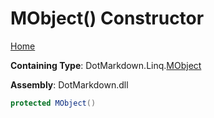 <a name="_top"></a>

# MObject\(\) Constructor

[Home](../../../../README.md#_top)

**Containing Type**: DotMarkdown\.Linq\.[MObject](../README.md#_top)

**Assembly**: DotMarkdown\.dll

```csharp
protected MObject()
```

